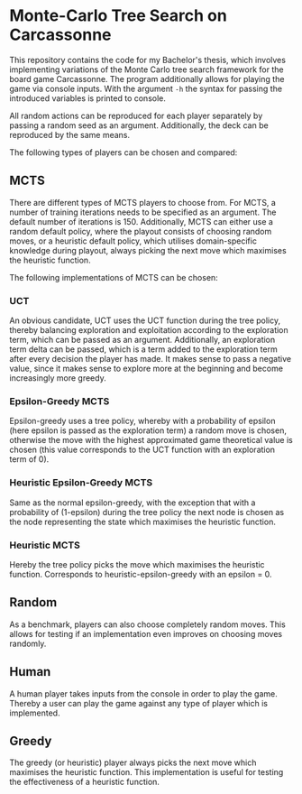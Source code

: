 # Monte-Carlo Tree Search on Carcassonne

This repository contains the code for my Bachelor's thesis, which involves implementing variations of the Monte Carlo 
tree search framework for the board game Carcassonne. The program additionally allows for playing the game via console
inputs. With the argument `-h` the syntax for passing the introduced variables is printed to console.

All random actions can be reproduced for each player separately by passing a random seed as an argument. Additionally,
the deck can be reproduced by the same means.

The following types of players can be chosen and compared:

## MCTS

There are different types of MCTS players to choose from. For MCTS, a number of training iterations needs to be specified
as an argument. The default number of iterations is 150. Additionally, MCTS can either use a random default policy, 
where the playout consists of choosing random moves, or a heuristic default policy, which utilises domain-specific
knowledge during playout, always picking the next move which maximises the heuristic function.

The following implementations of MCTS can be chosen:

### UCT

An obvious candidate, UCT uses the UCT function during the tree policy, thereby balancing exploration and exploitation
according to the exploration term, which can be passed as an argument. Additionally, an exploration term delta can be
passed, which is a term added to the exploration term after every decision the player has made. It makes sense to pass
a negative value, since it makes sense to explore more at the beginning and become increasingly more greedy.

### Epsilon-Greedy MCTS

Epsilon-greedy uses a tree policy, whereby with a probability of epsilon (here epsilon is passed as the exploration term)
a random move is chosen, otherwise the move with the highest approximated game theoretical value is chosen (this value
corresponds to the UCT function with an exploration term of 0).

### Heuristic Epsilon-Greedy MCTS

Same as the normal epsilon-greedy, with the exception that with a probability of (1-epsilon) during the tree policy
the next node is chosen as the node representing the state which maximises the heuristic function.

### Heuristic MCTS

Hereby the tree policy picks the move which maximises the heuristic function. Corresponds to heuristic-epsilon-greedy
with an epsilon = 0.

## Random

As a benchmark, players can also choose completely random moves. This allows for testing if an implementation even
improves on choosing moves randomly.

## Human

A human player takes inputs from the console in order to play the game. Thereby a user can play the game against any
type of player which is implemented.

## Greedy

The greedy (or heuristic) player always picks the next move which maximises the heuristic function. This implementation
is useful for testing the effectiveness of a heuristic function.